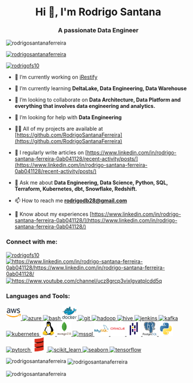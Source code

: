 <h1 align="center">Hi 👋, I'm Rodrigo Santana</h1>
<h3 align="center">A passionate Data Engineer</h3>

<p align="left"> <img src="https://komarev.com/ghpvc/?username=rodrigosantanaferreira&label=Profile%20views&color=0e75b6&style=flat" alt="rodrigosantanaferreira" /> </p>

<p align="left"> <a href="https://github.com/ryo-ma/github-profile-trophy"><img src="https://github-profile-trophy.vercel.app/?username=rodrigosantanaferreira" alt="rodrigosantanaferreira" /></a> </p>

<p align="left"> <a href="https://twitter.com/rodrigofs10" target="blank"><img src="https://img.shields.io/twitter/follow/rodrigofs10?logo=twitter&style=for-the-badge" alt="rodrigofs10" /></a> </p>

- 🔭 I’m currently working on [iRestify](https://irestify.com/)

- 🌱 I’m currently learning **DeltaLake, Data Engineering, Data Warehouse**

- 👯 I’m looking to collaborate on **Data Architecture, Data Platform and everything that involves data engineering and analytics.**

- 🤝 I’m looking for help with **Data Engineering**

- 👨‍💻 All of my projects are available at [https://github.com/RodrigoSantanaFerreira](https://github.com/RodrigoSantanaFerreira)

- 📝 I regularly write articles on [https://www.linkedin.com/in/rodrigo-santana-ferreira-0ab041128/recent-activity/posts/](https://www.linkedin.com/in/rodrigo-santana-ferreira-0ab041128/recent-activity/posts/)

- 💬 Ask me about **Data Engineering, Data Science, Python, SQL, Terraform, Kubernetes, dbt, Snowflake, Redshift.**

- 📫 How to reach me **rodrigodb28@gmail.com**

- 📄 Know about my experiences [https://www.linkedin.com/in/rodrigo-santana-ferreira-0ab041128/](https://www.linkedin.com/in/rodrigo-santana-ferreira-0ab041128/)

<h3 align="left">Connect with me:</h3>
<p align="left">
<a href="https://twitter.com/rodrigofs10" target="blank"><img align="center" src="https://raw.githubusercontent.com/rahuldkjain/github-profile-readme-generator/master/src/images/icons/Social/twitter.svg" alt="rodrigofs10" height="30" width="40" /></a>
<a href="https://linkedin.com/in/https://www.linkedin.com/in/rodrigo-santana-ferreira-0ab041128/https://www.linkedin.com/in/rodrigo-santana-ferreira-0ab041128/" target="blank"><img align="center" src="https://raw.githubusercontent.com/rahuldkjain/github-profile-readme-generator/master/src/images/icons/Social/linked-in-alt.svg" alt="https://www.linkedin.com/in/rodrigo-santana-ferreira-0ab041128/https://www.linkedin.com/in/rodrigo-santana-ferreira-0ab041128/" height="30" width="40" /></a>
<a href="https://www.youtube.com/c/https://www.youtube.com/channel/ucz8grcp3vixlgvatplcdd5q" target="blank"><img align="center" src="https://raw.githubusercontent.com/rahuldkjain/github-profile-readme-generator/master/src/images/icons/Social/youtube.svg" alt="https://www.youtube.com/channel/ucz8grcp3vixlgvatplcdd5q" height="30" width="40" /></a>
</p>

<h3 align="left">Languages and Tools:</h3>
<p align="left"> <a href="https://aws.amazon.com" target="_blank" rel="noreferrer"> <img src="https://raw.githubusercontent.com/devicons/devicon/master/icons/amazonwebservices/amazonwebservices-original-wordmark.svg" alt="aws" width="40" height="40"/> </a> <a href="https://azure.microsoft.com/en-in/" target="_blank" rel="noreferrer"> <img src="https://www.vectorlogo.zone/logos/microsoft_azure/microsoft_azure-icon.svg" alt="azure" width="40" height="40"/> </a> <a href="https://www.gnu.org/software/bash/" target="_blank" rel="noreferrer"> <img src="https://www.vectorlogo.zone/logos/gnu_bash/gnu_bash-icon.svg" alt="bash" width="40" height="40"/> </a> <a href="https://www.docker.com/" target="_blank" rel="noreferrer"> <img src="https://raw.githubusercontent.com/devicons/devicon/master/icons/docker/docker-original-wordmark.svg" alt="docker" width="40" height="40"/> </a> <a href="https://git-scm.com/" target="_blank" rel="noreferrer"> <img src="https://www.vectorlogo.zone/logos/git-scm/git-scm-icon.svg" alt="git" width="40" height="40"/> </a> <a href="https://hadoop.apache.org/" target="_blank" rel="noreferrer"> <img src="https://www.vectorlogo.zone/logos/apache_hadoop/apache_hadoop-icon.svg" alt="hadoop" width="40" height="40"/> </a> <a href="https://hive.apache.org/" target="_blank" rel="noreferrer"> <img src="https://www.vectorlogo.zone/logos/apache_hive/apache_hive-icon.svg" alt="hive" width="40" height="40"/> </a> <a href="https://www.jenkins.io" target="_blank" rel="noreferrer"> <img src="https://www.vectorlogo.zone/logos/jenkins/jenkins-icon.svg" alt="jenkins" width="40" height="40"/> </a> <a href="https://kafka.apache.org/" target="_blank" rel="noreferrer"> <img src="https://www.vectorlogo.zone/logos/apache_kafka/apache_kafka-icon.svg" alt="kafka" width="40" height="40"/> </a> <a href="https://kubernetes.io" target="_blank" rel="noreferrer"> <img src="https://www.vectorlogo.zone/logos/kubernetes/kubernetes-icon.svg" alt="kubernetes" width="40" height="40"/> </a> <a href="https://www.linux.org/" target="_blank" rel="noreferrer"> <img src="https://raw.githubusercontent.com/devicons/devicon/master/icons/linux/linux-original.svg" alt="linux" width="40" height="40"/> </a> <a href="https://www.mongodb.com/" target="_blank" rel="noreferrer"> <img src="https://raw.githubusercontent.com/devicons/devicon/master/icons/mongodb/mongodb-original-wordmark.svg" alt="mongodb" width="40" height="40"/> </a> <a href="https://www.microsoft.com/en-us/sql-server" target="_blank" rel="noreferrer"> <img src="https://www.svgrepo.com/show/303229/microsoft-sql-server-logo.svg" alt="mssql" width="40" height="40"/> </a> <a href="https://www.mysql.com/" target="_blank" rel="noreferrer"> <img src="https://raw.githubusercontent.com/devicons/devicon/master/icons/mysql/mysql-original-wordmark.svg" alt="mysql" width="40" height="40"/> </a> <a href="https://www.oracle.com/" target="_blank" rel="noreferrer"> <img src="https://raw.githubusercontent.com/devicons/devicon/master/icons/oracle/oracle-original.svg" alt="oracle" width="40" height="40"/> </a> <a href="https://pandas.pydata.org/" target="_blank" rel="noreferrer"> <img src="https://raw.githubusercontent.com/devicons/devicon/2ae2a900d2f041da66e950e4d48052658d850630/icons/pandas/pandas-original.svg" alt="pandas" width="40" height="40"/> </a> <a href="https://www.postgresql.org" target="_blank" rel="noreferrer"> <img src="https://raw.githubusercontent.com/devicons/devicon/master/icons/postgresql/postgresql-original-wordmark.svg" alt="postgresql" width="40" height="40"/> </a> <a href="https://www.python.org" target="_blank" rel="noreferrer"> <img src="https://raw.githubusercontent.com/devicons/devicon/master/icons/python/python-original.svg" alt="python" width="40" height="40"/> </a> <a href="https://pytorch.org/" target="_blank" rel="noreferrer"> <img src="https://www.vectorlogo.zone/logos/pytorch/pytorch-icon.svg" alt="pytorch" width="40" height="40"/> </a> <a href="https://www.scala-lang.org" target="_blank" rel="noreferrer"> <img src="https://raw.githubusercontent.com/devicons/devicon/master/icons/scala/scala-original.svg" alt="scala" width="40" height="40"/> </a> <a href="https://scikit-learn.org/" target="_blank" rel="noreferrer"> <img src="https://upload.wikimedia.org/wikipedia/commons/0/05/Scikit_learn_logo_small.svg" alt="scikit_learn" width="40" height="40"/> </a> <a href="https://seaborn.pydata.org/" target="_blank" rel="noreferrer"> <img src="https://seaborn.pydata.org/_images/logo-mark-lightbg.svg" alt="seaborn" width="40" height="40"/> </a> <a href="https://www.tensorflow.org" target="_blank" rel="noreferrer"> <img src="https://www.vectorlogo.zone/logos/tensorflow/tensorflow-icon.svg" alt="tensorflow" width="40" height="40"/> </a> </p>

<p><img align="left" src="https://github-readme-stats.vercel.app/api/top-langs?username=rodrigosantanaferreira&show_icons=true&locale=en&layout=compact" alt="rodrigosantanaferreira" /></p>

<p>&nbsp;<img align="center" src="https://github-readme-stats.vercel.app/api?username=rodrigosantanaferreira&show_icons=true&locale=en" alt="rodrigosantanaferreira" /></p>

<p><img align="center" src="https://github-readme-streak-stats.herokuapp.com/?user=rodrigosantanaferreira&" alt="rodrigosantanaferreira" /></p>
